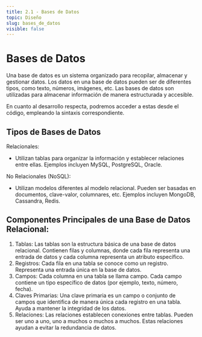 ```yaml
---
title: 2.1 - Bases de Datos
topic: Diseño
slug: bases_de_datos
visible: false
---
```


# Bases de Datos

Una base de datos es un sistema organizado para recopilar, almacenar y gestionar datos. Los datos en una base de datos pueden ser de diferentes tipos, como texto, números, imágenes, etc. Las bases de datos son utilizadas para almacenar información de manera estructurada y accesible.

En cuanto al desarrollo respecta, podremos acceder a estas desde el código, empleando la sintaxis correspondiente.

## Tipos de Bases de Datos

Relacionales:

- Utilizan tablas para organizar la información y establecer relaciones entre ellas. Ejemplos incluyen MySQL, PostgreSQL, Oracle.

No Relacionales (NoSQL):

- Utilizan modelos diferentes al modelo relacional. Pueden ser basadas en documentos, clave-valor, columnares, etc. Ejemplos incluyen MongoDB, Cassandra, Redis.

## Componentes Principales de una Base de Datos Relacional:

1. Tablas: Las tablas son la estructura básica de una base de datos relacional. Contienen filas y columnas, donde cada fila representa una entrada de datos y cada columna representa un atributo específico.
2. Registros: Cada fila en una tabla se conoce como un registro. Representa una entrada única en la base de datos.
3. Campos: Cada columna en una tabla se llama campo. Cada campo contiene un tipo específico de datos (por ejemplo, texto, número, fecha).
4. Claves Primarias: Una clave primaria es un campo o conjunto de campos que identifica de manera única cada registro en una tabla. Ayuda a mantener la integridad de los datos.
5. Relaciones: Las relaciones establecen conexiones entre tablas. Pueden ser uno a uno, uno a muchos o muchos a muchos. Estas relaciones ayudan a evitar la redundancia de datos.
